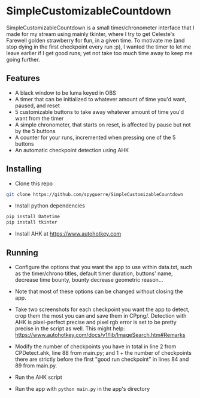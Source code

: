 # SimpleCustomizableCountdown

SimpleCustomizableCountdown is a small timer/chronometer interface that I made for my stream using mainly tkinter, where I try to get Celeste's Farewell golden strawberry **f**or **f**un, in a given time. To motivate me (and stop dying in the first checkpoint every run :p), I wanted the timer to let me leave earlier if I get good runs; yet not take too much time away to keep me going further.

## Features
- A black window to be luma keyed in OBS
- A timer that can be initialized to whatever amount of time you'd want, paused, and reset
- 5 customizable buttons to take away whatever amount of time you'd want from the timer
- A simple chronometer, that starts on reset, is affected by pause but not by the 5 buttons
- A counter for your runs, incremented when pressing one of the 5 buttons
- An automatic checkpoint detection using AHK

## Installing
- Clone this repo
```bash
git clone https://github.com/spyguerre/SimpleCustomizableCountdown
```
- Install python dependencies
```bash
pip install Datetime
pip install tkinter
```
- Install AHK at https://www.autohotkey.com

## Running
- Configure the options that you want the app to use within data.txt, such as the timer/chrono titles, default timer duration, buttons' name, decrease time bounty, bounty decrease geometric reason...
- Note that most of these options can be changed without closing the app.
- Take two screenshots for each checkpoint you want the app to detect, crop them the most you can and save them in CPpng/. Detection with AHK is pixel-perfect precise and pixel rgb error is set to be pretty precise in the script as well. This might help: https://www.autohotkey.com/docs/v1/lib/ImageSearch.htm#Remarks
- Modify the number of checkpoints you have in total in line 2 from CPDetect.ahk, line 88 from main.py; and 1 + the number of checkpoints there are strictly before the first "good run checkpoint" in lines 84 and 89 from main.py.

- Run the AHK script
- Run the app with `python main.py` in the app's directory
